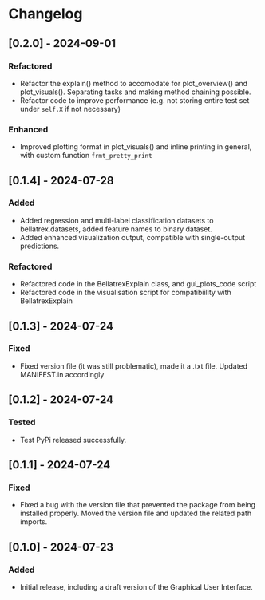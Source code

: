 # Changelog


## [0.2.0] - 2024-09-01
### Refactored
- Refactor the explain() method to accomodate for plot_overview() and plot_visuals(). Separating tasks and making method chaining possible.
- Refactor code to improve performance (e.g. not storing entire test set under `self.X` if not necessary)
### Enhanced
- Improved plotting format in plot_visuals() and inline printing in general, with custom function `frmt_pretty_print`

## [0.1.4] - 2024-07-28
### Added
- Added regression and multi-label classification datasets to bellatrex.datasets, added feature names to binary dataset.
- Added enhanced visualization output, compatible with single-output predictions.

### Refactored
- Refactored code in the BellatrexExplain class, and gui_plots_code script
- Refactored code in the visualisation script for compatibiility with BellatrexExplain

## [0.1.3] - 2024-07-24
### Fixed
- Fixed version file (it was still problematic), made it a .txt file. Updated MANIFEST.in accordingly

## [0.1.2] - 2024-07-24
### Tested
- Test PyPi released successfully.

## [0.1.1] - 2024-07-24
### Fixed
- Fixed a bug with the version file that prevented the package from being installed properly. Moved the version file and updated the related path imports.

## [0.1.0] - 2024-07-23
### Added
- Initial release, including a draft version of the Graphical User Interface.